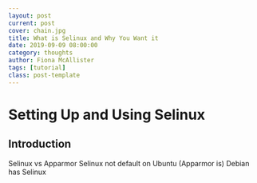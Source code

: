 ```yaml
---
layout: post
current: post
cover: chain.jpg
title: What is Selinux and Why You Want it
date: 2019-09-09 08:00:00
category: thoughts
author: Fiona McAllister
tags: [tutorial]
class: post-template
---
```

# Setting Up and Using Selinux

## Introduction
Selinux vs Apparmor
Selinux not default on Ubuntu (Apparmor is)
Debian has Selinux